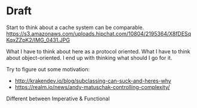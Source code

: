 # Draft
Start to think about a cache system can be comparable.
https://s3.amazonaws.com/uploads.hipchat.com/10804/2195364/X8fDESqKqxZZpK2/IMG_0431.JPG

What I have to think about here as a protocol oriented.
What I have to think about object-oriented.
I end up with thinking what should I go for it.

Try to figure out some motivation:
- http://krakendev.io/blog/subclassing-can-suck-and-heres-why
- https://realm.io/news/andy-matuschak-controlling-complexity/

Different between Imperative & Functional


```swift



```
